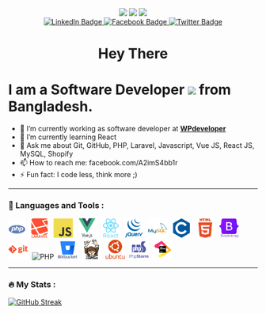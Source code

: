 <div id="header" align="center">
  <img src="https://media.giphy.com/media/HwBlFQZFcAoUcPHZdX/giphy.gif" width="100"/>
  <img src="https://media.giphy.com/media/M9gbBd9nbDrOTu1Mqx/giphy.gif" width="100"/>
  <img src="https://media.giphy.com/media/HwBlFQZFcAoUcPHZdX/giphy.gif" width="100"/>
</div>


<div id="badges" align="center">
  <a href="https://www.linkedin.com/in/azim-sabbir-1b3723171/">
    <img src="https://img.shields.io/badge/LinkedIn-blue?style=for-the-badge&logo=linkedin&logoColor=white" alt="LinkedIn Badge"/>
  </a>
  <a href="https://www.facebook.com/A2imS4bb1r/">
    <img src="https://img.shields.io/badge/Facebook-blue?style=for-the-badge&logo=facebook&logoColor=white" alt="Facebook Badge"/>
  </a>
  <a href="https://www.facebook.com/A2imS4bb1r/">
    <img src="https://img.shields.io/badge/Twitter-blue?style=for-the-badge&logo=twitter&logoColor=white" alt="Twitter Badge"/>
  </a>
</div>

<h1 align="center">
  Hey There

[//]: # (  <img src="https://media.giphy.com/media/hvRJCLFzcasrR4ia7z/giphy.gif" width="30px"/>)
</h1>

[//]: # (<div align="center">)

[//]: # (  <img src="https://media.giphy.com/media/dWesBcTLavkZuG35MI/giphy.gif" width="600" height="300"/>)

[//]: # (</div>)

# I am a Software Developer <img src="https://media.giphy.com/media/WUlplcMpOCEmTGBtBW/giphy.gif" width="30"> from Bangladesh.

- 🔭 I’m currently working as software developer at <b><a href="https://www.linkedin.com/company/wpdeveloperdotnet/mycompany/">WPdeveloper<a/></b>
- 🌱 I’m currently learning React
- 💬 Ask me about Git, GitHub, PHP, Laravel, Javascript, Vue JS, React JS, MySQL, Shopify
- 📫 How to reach me: facebook.com/A2imS4bb1r
- ⚡ Fun fact: I code less, think more  ;)
- - -

### :hammer: Languages and Tools :
<div>
  <img src="https://github.com/devicons/devicon/blob/master/icons/php/php-plain.svg" title="PHP" alt="PHP" width="35" height="35"/>&nbsp;
  <img src="https://github.com/devicons/devicon/blob/master/icons/laravel/laravel-plain-wordmark.svg" title="PHP" alt="PHP" width="40" height="40"/>&nbsp;
  <img src="https://github.com/devicons/devicon/blob/master/icons/javascript/javascript-original.svg" title="PHP" alt="PHP" width="40" height="40"/>&nbsp;
  <img src="https://github.com/devicons/devicon/blob/master/icons/vuejs/vuejs-original-wordmark.svg" title="PHP" alt="PHP" width="40" height="40"/>&nbsp;
  <img src="https://github.com/devicons/devicon/blob/master/icons/react/react-original-wordmark.svg" title="PHP" alt="PHP" width="40" height="40"/>&nbsp;
  <img src="https://github.com/devicons/devicon/blob/master/icons/jquery/jquery-plain-wordmark.svg" title="PHP" alt="PHP" width="40" height="40"/>&nbsp;
  <img src="https://github.com/devicons/devicon/blob/master/icons/mysql/mysql-original-wordmark.svg" title="PHP" alt="PHP" width="40" height="40"/>&nbsp;
  <img src="https://github.com/devicons/devicon/blob/master/icons/c/c-plain.svg" title="PHP" alt="PHP" width="40" height="40"/>&nbsp;
  <img src="https://github.com/devicons/devicon/blob/master/icons/html5/html5-plain-wordmark.svg" title="PHP" alt="PHP" width="40" height="40"/>&nbsp;
  <img src="https://github.com/devicons/devicon/blob/master/icons/bootstrap/bootstrap-original-wordmark.svg" title="PHP" alt="PHP" width="40" height="40"/>&nbsp;
  <img src="https://github.com/devicons/devicon/blob/master/icons/git/git-plain-wordmark.svg" title="PHP" alt="PHP" width="40" height="40"/>&nbsp;
  <img src="https://i.pinimg.com/originals/30/b1/50/30b150cd489202db131009ac9540cec0.png" title="PHP" alt="PHP" width="40" height="40"/>&nbsp;
  <img src="https://github.com/devicons/devicon/blob/master/icons/bitbucket/bitbucket-original-wordmark.svg" title="PHP" alt="PHP" width="40" height="40"/>&nbsp;
  <img src="https://github.com/devicons/devicon/blob/master/icons/composer/composer-original.svg" title="PHP" alt="PHP" width="40" height="40"/>&nbsp;
  <img src="https://github.com/devicons/devicon/blob/master/icons/ubuntu/ubuntu-plain-wordmark.svg" title="PHP" alt="PHP" width="40" height="40"/>&nbsp;
  <img src="https://github.com/devicons/devicon/blob/master/icons/phpstorm/phpstorm-plain-wordmark.svg" title="PHP" alt="PHP" width="40" height="40"/>&nbsp;
  <img src="https://github.com/devicons/devicon/blob/master/icons/jetbrains/jetbrains-original.svg" title="PHP" alt="PHP" width="40" height="40"/>&nbsp;
</div>

---
### :fire: My Stats :
[![GitHub Streak](https://github-readme-streak-stats.herokuapp.com/?user=Azim-Sabbir&theme=dark&background=000000)](https://git.io/streak-stats)

